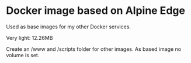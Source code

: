 # Docker image based on Alpine Edge

Used as base images for my other Docker services.

Very light: 12.26MB

Create an /www and /scripts folder for other images.
As based image no volume is set.
